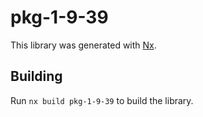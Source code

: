 # pkg-1-9-39

This library was generated with [Nx](https://nx.dev).

## Building

Run `nx build pkg-1-9-39` to build the library.
